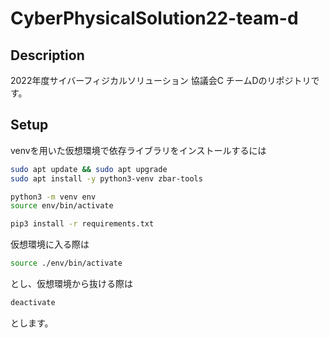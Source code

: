 # CyberPhysicalSolution22-team-d
## Description
2022年度サイバーフィジカルソリューション 協議会C チームDのリポジトリです。

## Setup
venvを用いた仮想環境で依存ライブラリをインストールするには
```bash
sudo apt update && sudo apt upgrade
sudo apt install -y python3-venv zbar-tools

python3 -m venv env
source env/bin/activate

pip3 install -r requirements.txt
```
仮想環境に入る際は
```bash
source ./env/bin/activate
```
とし、仮想環境から抜ける際は
```bash
deactivate
```
とします。
